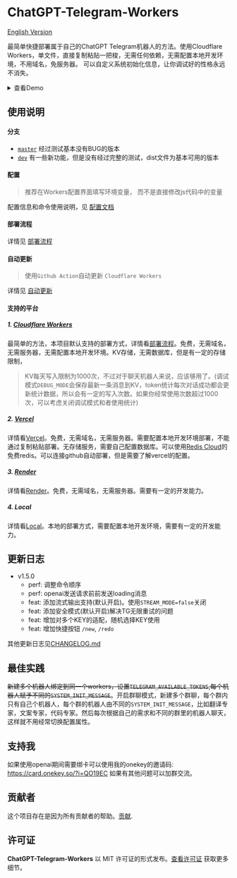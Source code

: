 # ChatGPT-Telegram-Workers

[English Version](./doc/en/README.md)

最简单快捷部署属于自己的ChatGPT Telegram机器人的方法。使用Cloudflare Workers，单文件，直接复制粘贴一把梭，无需任何依赖，无需配置本地开发环境，不用域名，免服务器。
可以自定义系统初始化信息，让你调试好的性格永远不消失。

<details>
<summary>查看Demo</summary>
<img style="max-width: 600px;" alt="image" src="./doc/demo.jpg">
</details>


## 使用说明

#### 分支
- [`master`](https://github.com/TBXark/ChatGPT-Telegram-Workers/tree/master) 经过测试基本没有BUG的版本
- [`dev`](https://github.com/TBXark/ChatGPT-Telegram-Workers/tree/dev)    有一些新功能，但是没有经过完整的测试，dist文件为基本可用的版本

#### 配置
> 推荐在Workers配置界面填写环境变量， 而不是直接修改js代码中的变量

配置信息和命令使用说明，见 [配置文档](./doc/CONFIG.md)

#### 部署流程
详情见 [部署流程](./doc/DEPLOY.md)

#### 自动更新
> 使用`Github Action`自动更新 `Cloudflare Workers`

详情见 [自动更新](./doc/ACTION.md)



#### 支持的平台

##### 1. [Cloudflare Workers](https://workers.cloudflare.com/)

最简单的方法，本项目默认支持的部署方式，详情看[部署流程](./doc/DEPLOY.md)。免费，无需域名，无需服务器，无需配置本地开发环境。KV存储，无需数据库，但是有一定的存储限制，
> KV每天写入限制为1000次，不过对于聊天机器人来说，应该够用了。(调试模式`DEBUG_MODE`会保存最新一条消息到KV，token统计每次对话成功都会更新统计数据，所以会有一定的写入次数。如果你经常使用次数超过1000次，可以考虑关闭调试模式和者使用统计)

##### 2. [Vercel](https://vercel.com/)

详情看[Vercel](./adapter/vercel/README.md)。免费，无需域名，无需服务器。需要配置本地开发环境部署，不能通过复制粘贴部署。无存储服务，需要自己配置数据库。可以使用[Redis Cloud](https://redis.com)的免费redis。可以连接github自动部署，但是需要了解vercel的配置。

##### 3. [Render](https://render.com/)

详情看[Render](./adapter/render)。免费，无需域名，无需服务器。需要有一定的开发能力。

##### 4. Local

详情看[Local](./adapter/local/README.md)。本地的部署方式，需要配置本地开发环境，需要有一定的开发能力。



## 更新日志

- v1.5.0
  - perf: 调整命令顺序
  - perf: openai发送请求前前发送loading消息
  - feat: 添加流式输出支持(默认开启)。使用`STREAM_MODE=false`关闭
  - feat: 添加安全模式(默认开启)解决TG无限重试的问题
  - feat: 增加对多个KEY的适配，随机选择KEY使用
  - feat: 增加快捷按钮 `/new`, `/redo`


    

其他更新日志见[CHANGELOG.md](./doc/CHANGELOG.md)



## 最佳实践

~~新建多个机器人绑定到同一个workers，设置`TELEGRAM_AVAILABLE_TOKENS`,每个机器人赋予不同的`SYSTEM_INIT_MESSAGE`~~。开启群聊模式，新建多个群聊，每个群内只有自己个机器人，每个群的机器人由不同的`SYSTEM_INIT_MESSAGE`，比如翻译专家，文案专家，代码专家。然后每次根据自己的需求和不同的群里的机器人聊天，这样就不用经常切换配置属性。


## 支持我

如果使用openai期间需要绑卡可以使用我的onekey的邀请码: https://card.onekey.so/?i=QO19EC 如果有其他问题可以加群交流。


## 贡献者

这个项目存在是因为所有贡献者的帮助。[贡献](https://github.com/tbxark/ChatGPT-Telegram-Workers/graphs/contributors).



## 许可证

**ChatGPT-Telegram-Workers** 以 MIT 许可证的形式发布。[查看许可证](./LICENSE) 获取更多细节。
